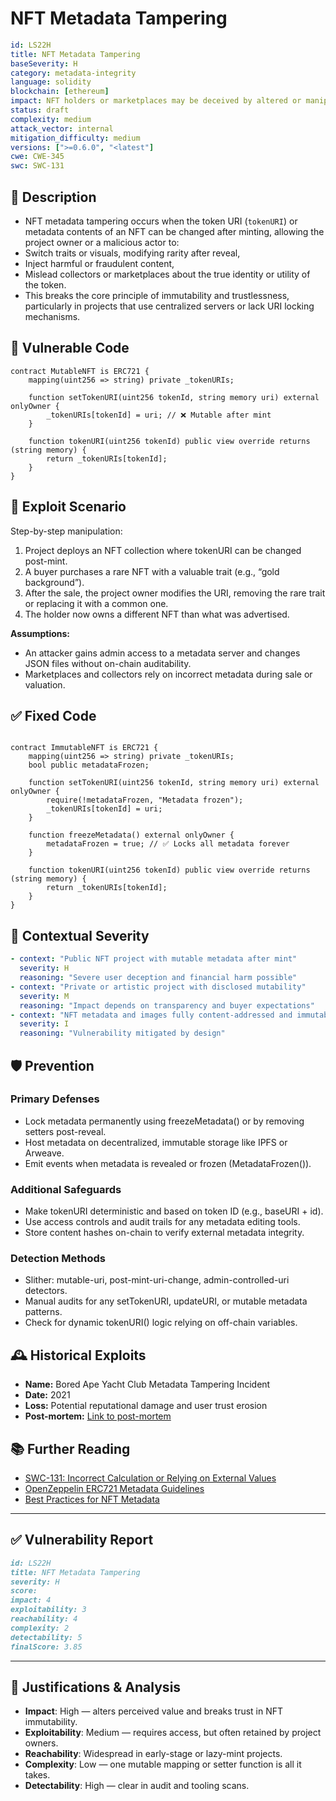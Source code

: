 # NFT Metadata Tampering

```YAML
id: LS22H
title: NFT Metadata Tampering 
baseSeverity: H
category: metadata-integrity
language: solidity
blockchain: [ethereum]
impact: NFT holders or marketplaces may be deceived by altered or manipulated metadata
status: draft
complexity: medium
attack_vector: internal
mitigation_difficulty: medium
versions: [">=0.6.0", "<latest"]
cwe: CWE-345
swc: SWC-131
```

## 📝 Description

- NFT metadata tampering occurs when the token URI (`tokenURI`) or metadata contents of an NFT can be changed after minting, allowing the project owner or a malicious actor to:
- Switch traits or visuals, modifying rarity after reveal,
- Inject harmful or fraudulent content,
- Mislead collectors or marketplaces about the true identity or utility of the token.
- This breaks the core principle of immutability and trustlessness, particularly in projects that use centralized servers or lack URI locking mechanisms.

## 🚨 Vulnerable Code

```solidity
contract MutableNFT is ERC721 {
    mapping(uint256 => string) private _tokenURIs;

    function setTokenURI(uint256 tokenId, string memory uri) external onlyOwner {
        _tokenURIs[tokenId] = uri; // ❌ Mutable after mint
    }

    function tokenURI(uint256 tokenId) public view override returns (string memory) {
        return _tokenURIs[tokenId];
    }
}
```

## 🧪 Exploit Scenario

Step-by-step manipulation:

1. Project deploys an NFT collection where tokenURI can be changed post-mint.
2. A buyer purchases a rare NFT with a valuable trait (e.g., “gold background”).
3. After the sale, the project owner modifies the URI, removing the rare trait or replacing it with a common one.
4. The holder now owns a different NFT than what was advertised.

**Assumptions:**

- An attacker gains admin access to a metadata server and changes JSON files without on-chain auditability.
- Marketplaces and collectors rely on incorrect metadata during sale or valuation.

## ✅ Fixed Code

```solidity

contract ImmutableNFT is ERC721 {
    mapping(uint256 => string) private _tokenURIs;
    bool public metadataFrozen;

    function setTokenURI(uint256 tokenId, string memory uri) external onlyOwner {
        require(!metadataFrozen, "Metadata frozen");
        _tokenURIs[tokenId] = uri;
    }

    function freezeMetadata() external onlyOwner {
        metadataFrozen = true; // ✅ Locks all metadata forever
    }

    function tokenURI(uint256 tokenId) public view override returns (string memory) {
        return _tokenURIs[tokenId];
    }
}
```

## 🧭 Contextual Severity

```yaml
- context: "Public NFT project with mutable metadata after mint"
  severity: H
  reasoning: "Severe user deception and financial harm possible"
- context: "Private or artistic project with disclosed mutability"
  severity: M
  reasoning: "Impact depends on transparency and buyer expectations"
- context: "NFT metadata and images fully content-addressed and immutable"
  severity: I
  reasoning: "Vulnerability mitigated by design"
```

## 🛡️ Prevention

### Primary Defenses

- Lock metadata permanently using freezeMetadata() or by removing setters post-reveal.
- Host metadata on decentralized, immutable storage like IPFS or Arweave.
- Emit events when metadata is revealed or frozen (MetadataFrozen()).

### Additional Safeguards

- Make tokenURI deterministic and based on token ID (e.g., baseURI + id).
- Use access controls and audit trails for any metadata editing tools.
- Store content hashes on-chain to verify external metadata integrity.

### Detection Methods

- Slither: mutable-uri, post-mint-uri-change, admin-controlled-uri detectors.
- Manual audits for any setTokenURI, updateURI, or mutable metadata patterns.
- Check for dynamic tokenURI() logic relying on off-chain variables.

## 🕰️ Historical Exploits

- **Name:** Bored Ape Yacht Club Metadata Tampering Incident 
- **Date:** 2021 
- **Loss:** Potential reputational damage and user trust erosion
- **Post-mortem:** [Link to post-mortem](https://medium.com/%40NoamaSamreen/nft-security-6d3d8063c834) 


## 📚 Further Reading

- [SWC-131: Incorrect Calculation or Relying on External Values](https://swcregistry.io/docs/SWC-131) 
- [OpenZeppelin ERC721 Metadata Guidelines](https://docs.openzeppelin.com/contracts/4.x/api/token/erc721) 
- [Best Practices for NFT Metadata](https://docs.opensea.io/docs/metadata-standards) 

---

## ✅ Vulnerability Report 

```markdown
id: LS22H
title: NFT Metadata Tampering 
severity: H
score:
impact: 4         
exploitability: 3 
reachability: 4   
complexity: 2     
detectability: 5  
finalScore: 3.85
```

---

## 📄 Justifications & Analysis

- **Impact**: High — alters perceived value and breaks trust in NFT immutability.
- **Exploitability**: Medium — requires access, but often retained by project owners.
- **Reachability**: Widespread in early-stage or lazy-mint projects.
- **Complexity**: Low — one mutable mapping or setter function is all it takes.
- **Detectability**: High — clear in audit and tooling scans.